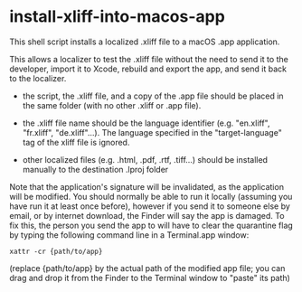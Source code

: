 # install-xliff-into-macos-app
This shell script installs a localized .xliff file to a macOS .app
application.

This allows a localizer to test the .xliff file without the need to
send it to the developer, import it to Xcode, rebuild and export the
app, and send it back to the localizer.

- the script, the .xliff file, and a copy of the .app file should be
placed in the same folder (with no other .xliff or .app file).

- the .xliff file name should be the language identifier (e.g.
"en.xliff", "fr.xliff", "de.xliff"…). The language specified in the
"target-language" tag of the xliff file is ignored.

- other localized files (e.g. .html, .pdf, .rtf, .tiff…) should be
installed manually to the destination .lproj folder

Note that the application's signature will be invalidated, as the
application will be modified. You should normally be able to run it
locally (assuming you have run it at least once before), however if
you send it to someone else by email, or by internet download, the
Finder will say the app is damaged. To fix this, the person you send
the app to will have to clear the quarantine flag by typing the
following command line in a Terminal.app window:

`xattr -cr {path/to/app}`

(replace {path/to/app} by the actual path of the modified app file;
you can drag and drop it from the Finder to the Terminal window to
"paste" its path)
